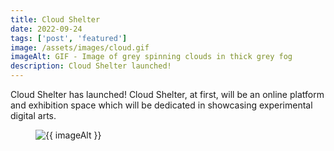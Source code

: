 ```yaml
---
title: Cloud Shelter
date: 2022-09-24
tags: ['post', 'featured']
image: /assets/images/cloud.gif
imageAlt: GIF - Image of grey spinning clouds in thick grey fog
description: Cloud Shelter launched!
---
```


<p>Cloud Shelter has launched! Cloud Shelter, at first, will be an online platform and exhibition space which will be dedicated in showcasing experimental digital arts.</p>

<figure class="main-article__figure">
    <img src="{{ image  }}" alt="{{ imageAlt }}" title="{{ imageAlt }}">
</figure>